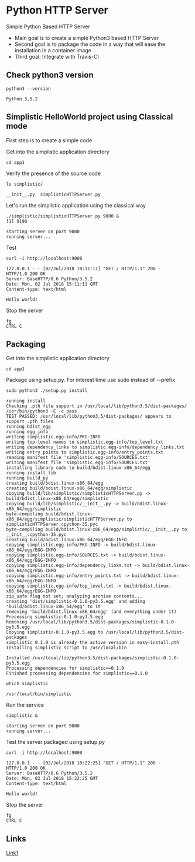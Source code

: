 # Python HTTP Server
Simple Python Based HTTP Server

- Main goal is to create a simple Python3 based HTTP Server
- Second goal is to package the code in a way that will ease the installation in a container image
- Third goal: Integrate with Travis-CI

## Check python3 version

~~~
python3 --version

Python 3.5.2
~~~


## Simplistic HelloWorld project using Classical mode

First step is to create a simple code

Get into the simplistic application directory
~~~
cd app1
~~~

Verify the presence of the source code
~~~
ls simplistic/

__init__.py  simplisticHTTPServer.py
~~~

Let's run the simplistic application using the classical way
~~~
./simplistic/simplisticHTTPServer.py 9000 &
[1] 9198

starting server on port 9000
running server...
~~~

Test
~~~
curl -i http://localhost:9000

127.0.0.1 - - [02/Jul/2018 10:11:11] "GET / HTTP/1.1" 200 -
HTTP/1.0 200 OK
Server: BaseHTTP/0.6 Python/3.5.2
Date: Mon, 02 Jul 2018 15:11:11 GMT
Content-type: text/html

Hello world!
~~~

Stop the server
~~~
fg
CTRL C
~~~

## Packaging

Get into the simplistic application directory
~~~
cd app1
~~~

Package using setup.py. For interest time use sudo instead of --prefix
~~~
sudo python3 ./setup.py install

running install
Checking .pth file support in /usr/local/lib/python3.5/dist-packages/
/usr/bin/python3 -E -c pass
TEST PASSED: /usr/local/lib/python3.5/dist-packages/ appears to support .pth files
running bdist_egg
running egg_info
writing simplistic.egg-info/PKG-INFO
writing top-level names to simplistic.egg-info/top_level.txt
writing dependency_links to simplistic.egg-info/dependency_links.txt
writing entry points to simplistic.egg-info/entry_points.txt
reading manifest file 'simplistic.egg-info/SOURCES.txt'
writing manifest file 'simplistic.egg-info/SOURCES.txt'
installing library code to build/bdist.linux-x86_64/egg
running install_lib
running build_py
creating build/bdist.linux-x86_64/egg
creating build/bdist.linux-x86_64/egg/simplistic
copying build/lib/simplistic/simplisticHTTPServer.py -> build/bdist.linux-x86_64/egg/simplistic
copying build/lib/simplistic/__init__.py -> build/bdist.linux-x86_64/egg/simplistic
byte-compiling build/bdist.linux-x86_64/egg/simplistic/simplisticHTTPServer.py to simplisticHTTPServer.cpython-35.pyc
byte-compiling build/bdist.linux-x86_64/egg/simplistic/__init__.py to __init__.cpython-35.pyc
creating build/bdist.linux-x86_64/egg/EGG-INFO
copying simplistic.egg-info/PKG-INFO -> build/bdist.linux-x86_64/egg/EGG-INFO
copying simplistic.egg-info/SOURCES.txt -> build/bdist.linux-x86_64/egg/EGG-INFO
copying simplistic.egg-info/dependency_links.txt -> build/bdist.linux-x86_64/egg/EGG-INFO
copying simplistic.egg-info/entry_points.txt -> build/bdist.linux-x86_64/egg/EGG-INFO
copying simplistic.egg-info/top_level.txt -> build/bdist.linux-x86_64/egg/EGG-INFO
zip_safe flag not set; analyzing archive contents...
creating 'dist/simplistic-0.1.0-py3.5.egg' and adding 'build/bdist.linux-x86_64/egg' to it
removing 'build/bdist.linux-x86_64/egg' (and everything under it)
Processing simplistic-0.1.0-py3.5.egg
Removing /usr/local/lib/python3.5/dist-packages/simplistic-0.1.0-py3.5.egg
Copying simplistic-0.1.0-py3.5.egg to /usr/local/lib/python3.5/dist-packages
simplistic 0.1.0 is already the active version in easy-install.pth
Installing simplistic script to /usr/local/bin

Installed /usr/local/lib/python3.5/dist-packages/simplistic-0.1.0-py3.5.egg
Processing dependencies for simplistic==0.1.0
Finished processing dependencies for simplistic==0.1.0
~~~

~~~
which simplistic

/usr/local/bin/simplistic
~~~

Run the service
~~~
simplistic &

starting server on port 9000
running server...
~~~

Test the server packaged using setup.py
~~~
curl -i http://localhost:9000

127.0.0.1 - - [02/Jul/2018 10:22:25] "GET / HTTP/1.1" 200 -
HTTP/1.0 200 OK
Server: BaseHTTP/0.6 Python/3.5.2
Date: Mon, 02 Jul 2018 15:22:25 GMT
Content-type: text/html

Hello world!
~~~

Stop the server
~~~
fg
CTRL C
~~~

## Links

[Link1](https://daanlenaerts.com/blog/2015/06/03/create-a-simple-http-server-with-python-3/)
